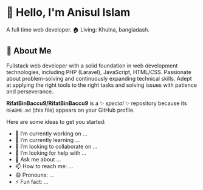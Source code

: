 # 👋 Hello, I'm Anisul Islam
A full time web developer.
🏠 Living: Khulna, bangladash.
## 💫 About Me
Fullstack web developer with a solid foundation in web development technologies, including PHP (Laravel), JavaScript, HTML/CSS. Passionate about problem-solving and continuously expanding technical skills. Adept at applying the right tools to the right tasks and solving issues with patience and perseverance.

**RifatBinBaccu9/RifatBinBaccu9** is a ✨ _special_ ✨ repository because its `README.md` (this file) appears on your GitHub profile.

Here are some ideas to get you started:

- 🔭 I’m currently working on ...
- 🌱 I’m currently learning ...
- 👯 I’m looking to collaborate on ...
- 🤔 I’m looking for help with ...
- 💬 Ask me about ...
- 📫 How to reach me: ...
- 😄 Pronouns: ...
- ⚡ Fun fact: ...
  
